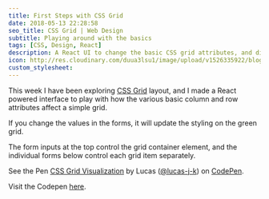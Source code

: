 ```yaml
---
title: First Steps with CSS Grid
date: 2018-05-13 22:28:58
seo_title: CSS Grid | Web Design
subtitle: Playing around with the basics
tags: [CSS, Design, React]
description: A React UI to change the basic CSS grid attributes, and display the result.
icon: http://res.cloudinary.com/duua3lsu1/image/upload/v1526335922/blog/css-grid-thumbnail.jpg
custom_stylesheet:
---
```


This week I have been exploring [CSS Grid]("https://www.w3schools.com/css/css_grid.asp") layout, and I made a React powered interface to play with how the various basic column and row attributes affect a simple grid.

If you change the values in the forms, it will update the styling on the green grid.

The form inputs at the top control the grid container element, and the individual forms below control each grid item separately.

<p data-height="699" data-theme-id="dark" data-slug-hash="PeOyaj" data-default-tab="result" data-user="lucas-j-k" data-embed-version="2" data-pen-title="CSS Grid Visualization" class="codepen">See the Pen <a href="https://codepen.io/lucas-j-k/pen/PeOyaj/">CSS Grid Visualization</a> by Lucas (<a href="https://codepen.io/lucas-j-k">@lucas-j-k</a>) on <a href="https://codepen.io">CodePen</a>.</p>
<script async src="https://static.codepen.io/assets/embed/ei.js"></script>


Visit the Codepen [here](https://codepen.io/lucas-j-k/pen/PeOyaj).
